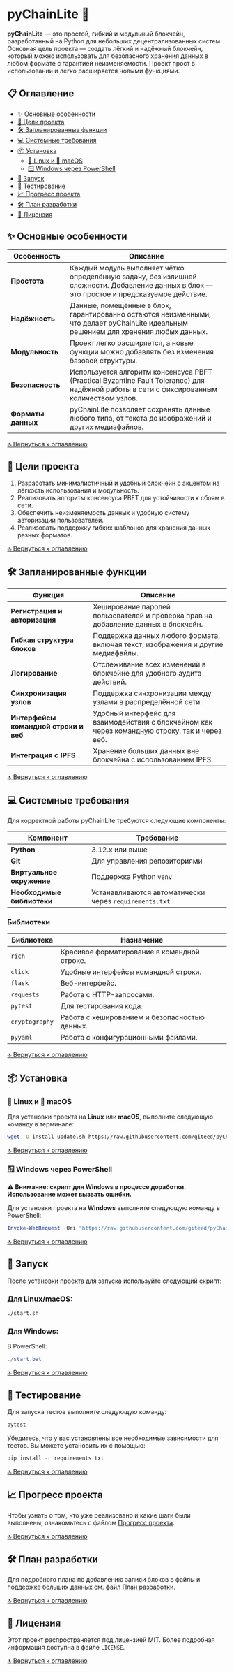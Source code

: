 # pyChainLite 🚀

**pyChainLite** — это простой, гибкий и модульный блокчейн, разработанный на Python для небольших децентрализованных систем. Основная цель проекта — создать лёгкий и надёжный блокчейн, который можно использовать для безопасного хранения данных в любом формате с гарантией неизменяемости. Проект прост в использовании и легко расширяется новыми функциями.

## 📋 Оглавление

- [✨ Основные особенности](#-основные-особенности)
- [🎯 Цели проекта](#-цели-проекта)
- [🛠 Запланированные функции](#-запланированные-функции)
- [💻 Системные требования](#-системные-требования)
- [📦 Установка](#-установка)
  - [🐧 Linux и 🐋 macOS](#-linux-и-мacos)
  - [🪟 Windows через PowerShell](#windows-через-powershell)
- [🚀 Запуск](#запуск)
- [🧪 Тестирование](#тестирование)
- [📈 Прогресс проекта](#прогресс-проекта)
- [🛠 План разработки](#план-разработки)
- [📃 Лицензия](#-лицензия)

## ✨ Основные особенности

| Особенность      | Описание                                                                                                                                   |
|------------------|---------------------------------------------------------------------------------------------------------------------------------------------|
| **Простота**     | Каждый модуль выполняет чётко определённую задачу, без излишней сложности. Добавление данных в блок — это простое и предсказуемое действие. |
| **Надёжность**   | Данные, помещённые в блок, гарантированно остаются неизменными, что делает pyChainLite идеальным решением для хранения любых данных.        |
| **Модульность**  | Проект легко расширяется, а новые функции можно добавлять без изменения базовой структуры.                                                  |
| **Безопасность** | Используется алгоритм консенсуса PBFT (Practical Byzantine Fault Tolerance) для надёжной работы в сети с фиксированным количеством узлов.   |
| **Форматы данных** | pyChainLite позволяет сохранять данные любого типа, от текста до изображений и других медиафайлов.                                         |

[🔝 Вернуться к оглавлению](#-оглавление)

## 🎯 Цели проекта

1. Разработать минималистичный и удобный блокчейн с акцентом на лёгкость использования и модульность.
2. Реализовать алгоритм консенсуса PBFT для устойчивости к сбоям в сети.
3. Обеспечить неизменяемость данных и удобную систему авторизации пользователей.
4. Реализовать поддержку гибких шаблонов для хранения данных разных форматов.

[🔝 Вернуться к оглавлению](#-оглавление)

## 🛠 Запланированные функции

| Функция                                  | Описание                                                                                      |
|------------------------------------------|-----------------------------------------------------------------------------------------------|
| **Регистрация и авторизация**            | Хеширование паролей пользователей и проверка прав на добавление данных в блокчейн.             |
| **Гибкая структура блоков**              | Поддержка данных любого формата, включая текст, изображения и другие медиафайлы.              |
| **Логирование**                          | Отслеживание всех изменений в блокчейне для удобного аудита действий.                          |
| **Синхронизация узлов**                  | Поддержка синхронизации между узлами в распределённой сети.                                    |
| **Интерфейсы командной строки и веб**    | Удобный интерфейс для взаимодействия с блокчейном как через командную строку, так и через веб. |
| **Интеграция с IPFS**                    | Хранение больших данных вне блокчейна с использованием IPFS.                                   |

[🔝 Вернуться к оглавлению](#-оглавление)

## 💻 Системные требования

Для корректной работы pyChainLite требуются следующие компоненты:

| Компонент          | Требование                         |
|--------------------|------------------------------------|
| **Python**         | 3.12.x или выше                    |
| **Git**            | Для управления репозиториями       |
| **Виртуальное окружение** | Поддержка Python `venv` |
| **Необходимые библиотеки** | Устанавливаются автоматически через `requirements.txt` |

### Библиотеки

| Библиотека    | Назначение                                                                 |
|---------------|---------------------------------------------------------------------------|
| `rich`        | Красивое форматирование в командной строке.                              |
| `click`       | Удобные интерфейсы командной строки.                                     |
| `flask`       | Веб-интерфейс.                                                           |
| `requests`    | Работа с HTTP-запросами.                                                 |
| `pytest`      | Для тестирования кода.                                                   |
| `cryptography`| Работа с хешированием и безопасностью данных.                            |
| `pyyaml`      | Работа с конфигурационными файлами.                                      |

[🔝 Вернуться к оглавлению](#-оглавление)

## 📦 Установка

### 🐧 Linux и 🐋 macOS

Для установки проекта на **Linux** или **macOS**, выполните следующую команду в терминале:

```bash
wget -O install-update.sh https://raw.githubusercontent.com/giteed/pyChainLite/main/install-update.sh && chmod +x install-update.sh && ./install-update.sh
```

[🔝 Вернуться к оглавлению](#-оглавление)

### 🪟 Windows через PowerShell

**⚠ Внимание: скрипт для Windows в процессе доработки. Использование может вызвать ошибки.**

Для установки проекта на **Windows** выполните следующую команду в PowerShell:

```powershell
Invoke-WebRequest -Uri "https://raw.githubusercontent.com/giteed/pyChainLite/refs/heads/main/install-update.ps1" -OutFile "install-update.ps1"; ./install-update.ps1
```

[🔝 Вернуться к оглавлению](#-оглавление)

## 🚀 Запуск

После установки проекта для запуска используйте следующий скрипт:

### Для Linux/macOS:

```bash
./start.sh
```

### Для Windows:

В PowerShell:

```powershell
./start.bat
```

[🔝 Вернуться к оглавлению](#-оглавление)

## 🧪 Тестирование

Для запуска тестов выполните следующую команду:

```bash
pytest
```

Убедитесь, что у вас установлены все необходимые зависимости для тестов. Вы можете установить их с помощью:

```bash
pip install -r requirements.txt
```

[🔝 Вернуться к оглавлению](#-оглавление)

## 📈 Прогресс проекта

Чтобы узнать о том, что уже реализовано и какие шаги были выполнены, ознакомьтесь с файлом [Прогресс проекта](docs/project-progress.md).

[🔝 Вернуться к оглавлению](#-оглавление)

## 🛠 План разработки

Для подробного плана по добавлению записи блоков в файлы и поддержке больших данных см. файл [План разработки](docs/development-plan.md).

[🔝 Вернуться к оглавлению](#-оглавление)

## 📃 Лицензия

Этот проект распространяется под лицензией MIT. Более подробная информация доступна в файле `LICENSE`.

[🔝 Вернуться к оглавлению](#-оглавление)
